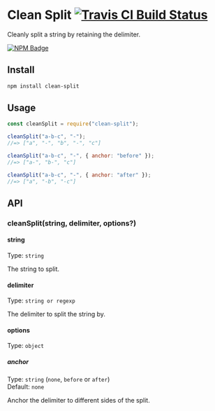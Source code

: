 # Clean Split [![Travis CI Build Status](https://img.shields.io/travis/com/Richienb/clean-split/master.svg?style=for-the-badge)](https://travis-ci.com/Richienb/clean-split)

Cleanly split a string by retaining the delimiter.

[![NPM Badge](https://nodei.co/npm/clean-split.png)](https://npmjs.com/package/clean-split)

## Install

```sh
npm install clean-split
```

## Usage

```js
const cleanSplit = require("clean-split");

cleanSplit("a-b-c", "-");
//=> ["a", "-", "b", "-", "c"]

cleanSplit("a-b-c", "-", { anchor: "before" });
//=> ["a-", "b-", "c"]

cleanSplit("a-b-c", "-", { anchor: "after" });
//=> ["a", "-b", "-c"]
```

## API

### cleanSplit(string, delimiter, options?)

#### string

Type: `string`

The string to split.

#### delimiter

Type: `string or regexp`

The delimiter to split the string by.

#### options

Type: `object`

##### anchor

Type: `string` (`none`, `before` or `after`)\
Default: `none`

Anchor the delimiter to different sides of the split.
